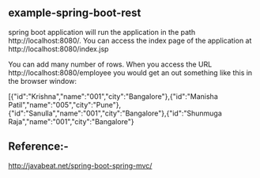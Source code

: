 example-spring-boot-rest
--------------------------

spring boot application will run the application in the path http://localhost:8080/. You can access the index page of the application at http://localhost:8080/index.jsp


You can add many number of rows. When you access the URL 
http://localhost:8080/employee 
you would get an out something like this in the browser window:

[{"id":"Krishna","name":"001","city":"Bangalore"},{"id":"Manisha Patil","name":"005","city":"Pune"},{"id":"Sanulla","name":"001","city":"Bangalore"},{"id":"Shunmuga Raja","name":"001","city":"Bangalore"}

Reference:-
--------
http://javabeat.net/spring-boot-spring-mvc/